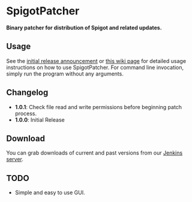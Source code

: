 SpigotPatcher
=============

**Binary patcher for distribution of Spigot and related updates.**

Usage
-----
See the [initial release announcement](http://www.spigotmc.org/threads/29091/) or [this wiki page](http://www.spigotmc.org/wiki/spigot-patcher/) for detailed usage instructions on how to use SpigotPatcher. For command line invocation, simply run the program without any arguments.

Changelog
---------

* **1.0.1**: Check file read and write permissions before beginning patch process. 
* **1.0.0**: Initial Release

Download
--------
You can grab downloads of current and past versions from our [Jenkins server](http://ci.md-5.net/job/SpigotPatcher/).

TODO
----
* Simple and easy to use GUI.
